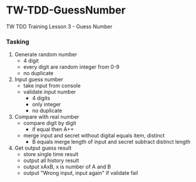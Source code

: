 # TW-TDD-GuessNumber
TW TDD Training Lesson 3 - Guess Number

### Tasking
1. Generate random number
    - 4 digit
    - every digit are random integer from 0-9
    - no duplicate
2. Input guess number
    - take input from console
    - validate input number
        - 4 digits
        - only integer
        - no duplicate
3. Compare with real number
    - compare digit by digit
        - if equal then A++
    - merge input and secret without digital equals item, distinct
        - B equals merge length of input and secret subtract distinct length
4. Get output guess result
    - store single time result
    - output all history result
    - output xAxB, x is number of A and B
    - output "Wrong input, input again" if validate fail
